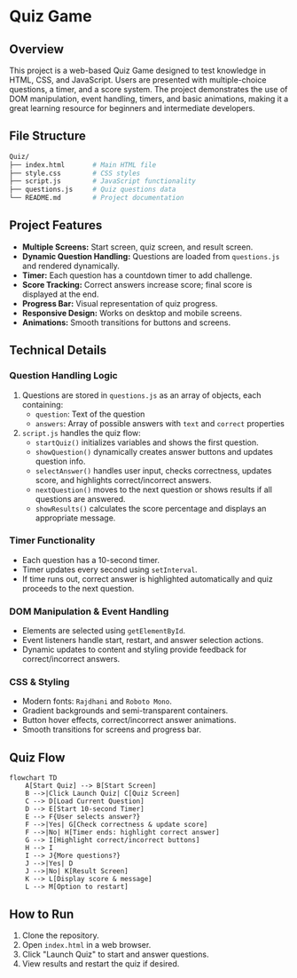 # Quiz Game

## Overview
This project is a web-based Quiz Game designed to test knowledge in HTML, CSS, and JavaScript. Users are presented with multiple-choice questions, a timer, and a score system. The project demonstrates the use of DOM manipulation, event handling, timers, and basic animations, making it a great learning resource for beginners and intermediate developers.



## File Structure

```bash
Quiz/
├── index.html       # Main HTML file
├── style.css        # CSS styles
├── script.js        # JavaScript functionality
├── questions.js     # Quiz questions data
└── README.md        # Project documentation

```


## Project Features
- **Multiple Screens:** Start screen, quiz screen, and result screen.
- **Dynamic Question Handling:** Questions are loaded from `questions.js` and rendered dynamically.
- **Timer:** Each question has a countdown timer to add challenge.
- **Score Tracking:** Correct answers increase score; final score is displayed at the end.
- **Progress Bar:** Visual representation of quiz progress.
- **Responsive Design:** Works on desktop and mobile screens.
- **Animations:** Smooth transitions for buttons and screens.

## Technical Details

### Question Handling Logic
1. Questions are stored in `questions.js` as an array of objects, each containing:
   - `question`: Text of the question
   - `answers`: Array of possible answers with `text` and `correct` properties
2. `script.js` handles the quiz flow:
   - `startQuiz()` initializes variables and shows the first question.
   - `showQuestion()` dynamically creates answer buttons and updates question info.
   - `selectAnswer()` handles user input, checks correctness, updates score, and highlights correct/incorrect answers.
   - `nextQuestion()` moves to the next question or shows results if all questions are answered.
   - `showResults()` calculates the score percentage and displays an appropriate message.

### Timer Functionality
- Each question has a 10-second timer.
- Timer updates every second using `setInterval`.
- If time runs out, correct answer is highlighted automatically and quiz proceeds to the next question.

### DOM Manipulation & Event Handling
- Elements are selected using `getElementById`.
- Event listeners handle start, restart, and answer selection actions.
- Dynamic updates to content and styling provide feedback for correct/incorrect answers.

### CSS & Styling
- Modern fonts: `Rajdhani` and `Roboto Mono`.
- Gradient backgrounds and semi-transparent containers.
- Button hover effects, correct/incorrect answer animations.
- Smooth transitions for screens and progress bar.

## Quiz Flow

```mermaid
flowchart TD
    A[Start Quiz] --> B[Start Screen]
    B -->|Click Launch Quiz| C[Quiz Screen]
    C --> D[Load Current Question]
    D --> E[Start 10-second Timer]
    E --> F{User selects answer?}
    F -->|Yes| G[Check correctness & update score]
    F -->|No| H[Timer ends: highlight correct answer]
    G --> I[Highlight correct/incorrect buttons]
    H --> I
    I --> J{More questions?}
    J -->|Yes| D
    J -->|No| K[Result Screen]
    K --> L[Display score & message]
    L --> M[Option to restart]
```

## How to Run
1. Clone the repository.
2. Open `index.html` in a web browser.
3. Click "Launch Quiz" to start and answer questions.
4. View results and restart the quiz if desired.
